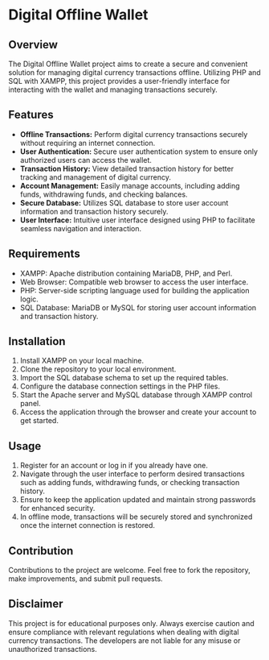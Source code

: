 # Digital Offline Wallet

## Overview
The Digital Offline Wallet project aims to create a secure and convenient solution for managing digital currency transactions offline. Utilizing PHP and SQL with XAMPP, this project provides a user-friendly interface for interacting with the wallet and managing transactions securely.

## Features
- **Offline Transactions:** Perform digital currency transactions securely without requiring an internet connection.
- **User Authentication:** Secure user authentication system to ensure only authorized users can access the wallet.
- **Transaction History:** View detailed transaction history for better tracking and management of digital currency.
- **Account Management:** Easily manage accounts, including adding funds, withdrawing funds, and checking balances.
- **Secure Database:** Utilizes SQL database to store user account information and transaction history securely.
- **User Interface:** Intuitive user interface designed using PHP to facilitate seamless navigation and interaction.

## Requirements
- XAMPP: Apache distribution containing MariaDB, PHP, and Perl.
- Web Browser: Compatible web browser to access the user interface.
- PHP: Server-side scripting language used for building the application logic.
- SQL Database: MariaDB or MySQL for storing user account information and transaction history.

## Installation
1. Install XAMPP on your local machine.
2. Clone the repository to your local environment.
3. Import the SQL database schema to set up the required tables.
4. Configure the database connection settings in the PHP files.
5. Start the Apache server and MySQL database through XAMPP control panel.
6. Access the application through the browser and create your account to get started.

## Usage
1. Register for an account or log in if you already have one.
2. Navigate through the user interface to perform desired transactions such as adding funds, withdrawing funds, or checking transaction history.
3. Ensure to keep the application updated and maintain strong passwords for enhanced security.
4. In offline mode, transactions will be securely stored and synchronized once the internet connection is restored.

## Contribution
Contributions to the project are welcome. Feel free to fork the repository, make improvements, and submit pull requests.

## Disclaimer
This project is for educational purposes only. Always exercise caution and ensure compliance with relevant regulations when dealing with digital currency transactions. The developers are not liable for any misuse or unauthorized transactions.
